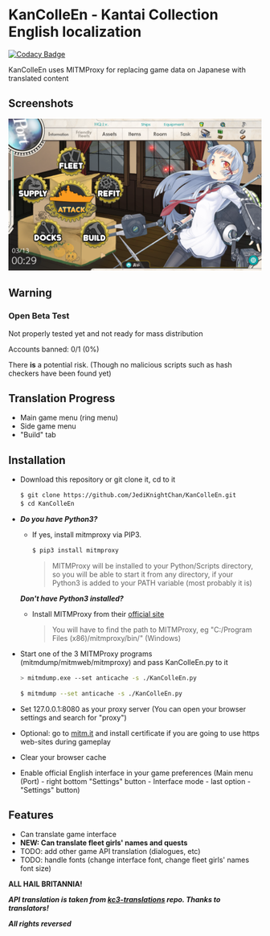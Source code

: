 # KanColleEn - Kantai Collection English localization

[![Codacy Badge](https://api.codacy.com/project/badge/Grade/2efe0aa618504afc8a2943f90d9975e9)](https://app.codacy.com/app/JediKnightChan/KanColleEn?utm_source=github.com&utm_medium=referral&utm_content=JediKnightChan/KanColleEn&utm_campaign=Badge_Grade_Dashboard)

KanColleEn uses MITMProxy for replacing game data on Japanese with translated content

## Screenshots

![Preview 1](./screenshots/1.png)

## Warning

### Open Beta Test

Not properly tested yet and not ready for mass distribution

Accounts banned: 0/1 (0%)

There **is** a potential risk. (Though no malicious
scripts such as hash checkers have been found yet)

## Translation Progress

-   Main game menu (ring menu)
-   Side game menu
-   "Build" tab

## Installation

-   Download this repository or git clone it, cd to it

    ```sh
    $ git clone https://github.com/JediKnightChan/KanColleEn.git
    $ cd KanColleEn
    ```

-   ***Do you have Python3?***

    -   If yes, install mitmproxy via PIP3. 
        ```sh
        $ pip3 install mitmproxy
        ```
        > MITMProxy will be installed to your Python/Scripts directory, so you will be able to start it from any directory,
        > if your Python3 is added to your PATH variable (most probably it is)

    ***Don't have Python3 installed?***

    -   Install MITMProxy from their [official site](https://mitmproxy.org/ "link title")

        > You will have to find the path to MITMProxy, eg "C:/Program Files (x86)/mitmproxy/bin/" (Windows)

-   Start one of the 3 MITMProxy programs (mitmdump/mitmweb/mitmproxy) and pass KanColleEn.py to it
    ```sh
    > mitmdump.exe --set anticache -s ./KanColleEn.py
    ```
    ```sh
    $ mitmdump --set anticache -s ./KanColleEn.py
    ```

-   Set 127.0.0.1:8080 as your proxy server
    (You can open your browser settings and search for "proxy")

-   Optional: go to [mitm.it](http://mitm.it/ "link title") and install certificate
    if you are going to use https web-sites during gameplay

-   Clear your browser cache

-   Enable official English interface in your game preferences
    (Main menu (Port) - right bottom "Settings" button - Interface mode - last option - "Settings" button)

## Features

-   Can translate game interface
-   **NEW: Can translate fleet girls' names and quests**
-   TODO: add other game API translation (dialogues, etc)
-   TODO: handle fonts (change interface font, change fleet girls' names font size)


**ALL HAIL BRITANNIA!**

***API translation is taken from 
[kc3-translations](https://github.com/KC3Kai/kc3-translations/tree/4b655609e1c5290d28700d6aabd5eeb1a6938f26) 
repo. Thanks to translators!***

***All rights reversed***